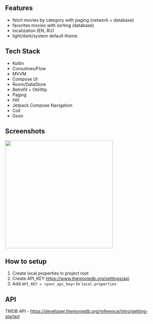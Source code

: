 ## Features
- fetch movies by category with paging (network + database)
- favorites movies with sorting (database)
- localization (EN, RU)
- light/dark/system default theme
  
## Tech Stack
- Kotlin
- Coroutines/Flow
- MVVM
- Compose UI
- Room/DataStore
- Retrofit + OkHttp
- Paging
- Hilt
- Jetpack Compose Navigation
- Coil
- Gson

## Screenshots
<img src=https://github.com/user-attachments/assets/22e68643-7e0d-4199-998b-f2967d7540b3 width=350/>


## How to setup
1. Create local.properties in project root
2. Create API_KEY https://www.themoviedb.org/settings/api
3. Add `API_KEY = <your_api_key>` to `local.properties`


## API
TMDB API - https://developer.themoviedb.org/reference/intro/getting-started
